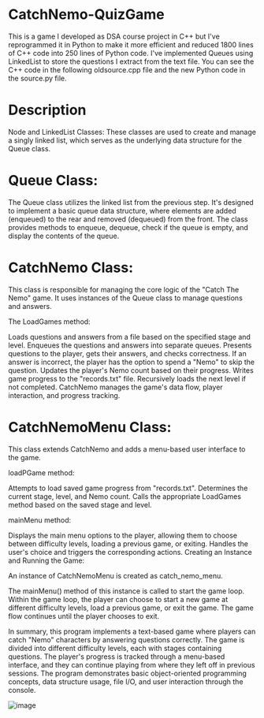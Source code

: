 # CatchNemo-QuizGame

This is a game I developed as DSA course project in C++ but I've reprogrammed it in Python to make it more efficient and reduced 1800 lines of C++ code into 250 lines of Python code. I've implemented Queues using LinkedList to store the questions I extract from the text file. You can see the C++ code in the following oldsource.cpp file and the new Python code in the source.py file.

# Description

Node and LinkedList Classes:
These classes are used to create and manage a singly linked list, which serves as the underlying data structure for the Queue class.

# Queue Class:
The Queue class utilizes the linked list from the previous step.
It's designed to implement a basic queue data structure, where elements are added (enqueued) to the rear and removed (dequeued) from the front.
The class provides methods to enqueue, dequeue, check if the queue is empty, and display the contents of the queue.

# CatchNemo Class:
This class is responsible for managing the core logic of the "Catch The Nemo" game.
It uses instances of the Queue class to manage questions and answers.

The LoadGames method:

Loads questions and answers from a file based on the specified stage and level.
Enqueues the questions and answers into separate queues.
Presents questions to the player, gets their answers, and checks correctness.
If an answer is incorrect, the player has the option to spend a "Nemo" to skip the question.
Updates the player's Nemo count based on their progress.
Writes game progress to the "records.txt" file.
Recursively loads the next level if not completed.
CatchNemo manages the game's data flow, player interaction, and progress tracking.

# CatchNemoMenu Class:

This class extends CatchNemo and adds a menu-based user interface to the game.

loadPGame method:

Attempts to load saved game progress from "records.txt".
Determines the current stage, level, and Nemo count.
Calls the appropriate LoadGames method based on the saved stage and level.

mainMenu method:

Displays the main menu options to the player, allowing them to choose between difficulty levels, loading a previous game, or exiting.
Handles the user's choice and triggers the corresponding actions.
Creating an Instance and Running the Game:

An instance of CatchNemoMenu is created as catch_nemo_menu.

The mainMenu() method of this instance is called to start the game loop.
Within the game loop, the player can choose to start a new game at different difficulty levels, load a previous game, or exit the game.
The game flow continues until the player chooses to exit.

In summary, this program implements a text-based game where players can catch "Nemo" characters by answering questions correctly. The game is divided into different difficulty levels, each with stages containing questions. The player's progress is tracked through a menu-based interface, and they can continue playing from where they left off in previous sessions. The program demonstrates basic object-oriented programming concepts, data structure usage, file I/O, and user interaction through the console.

![image](https://github.com/fahad-Codes/CatchNemo-QuizGame/assets/111996171/5b9ae495-cc04-4d10-9ab1-0bfd4dc4da51)
